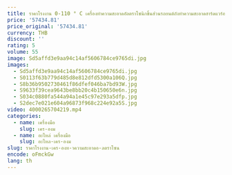 ```yaml
---
title: ราคาโรงงาน 0-110 ° C เครื่องทําความสะอาดอัลตราโซนิกชิ้นส่วนรถยนต์ถังทําความสะอาดฮาร์ดแวร์อะไหล่ล้างไขมันชิปเซมิคอนดักเตอร์
price: '57434.81'
price_original: '57434.81'
currency: THB
discount: ''
rating: 5
volume: 55
image: Sd5affd3e9aa94c14af5606784ce9765di.jpg
images:
  - Sd5affd3e9aa94c14af5606784ce9765di.jpg
  - S0113f63b779d485d8e812dfd5300a106Q.jpg
  - S8b36b9502730461f86dfef046ba7bd93W.jpg
  - S9633f39cea9643be8bb20c4b150650e6n.jpg
  - S034c0880fa544a94a1e45c97e293a5dfp.jpg
  - S2dec7e021e604a96873f968c224e92a5S.jpg
video: 4000265704219.mp4
categories:
  - name: เครื่องมือ
    slug: เคร-องม
  - name: อะไหล่ เครื่องมือ
    slug: อะไหล-เคร-องม
slug: ราคาโรงงาน-เคร-องท-าความสะอาดอ-ลตราโซน
encode: oFmckGw
lang: th
---
```

  